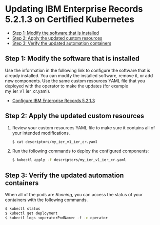 # Updating IBM Enterprise Records 5.2.1.3 on Certified Kubernetes

- [Step 1: Modify the software that is installed](update.md#step-1-modify-the-software-that-is-installed)
- [Step 2: Apply the updated custom resources](update.md#step-2-apply-the-updated-custom-resources)
- [Step 3: Verify the updated automation containers](update.md#step-3-verify-the-updated-automation-containers)

## Step 1: Modify the software that is installed

Use the information in the following link to configure the software that is already installed. You can modify the installed software, remove it, or add new components. Use the same custom resources YAML file that you deployed with the operator to make the updates (for example my_ier_v1_ier_cr.yaml).

- [Configure IBM Enterprise Records 5.2.1.3](../../IER/README_config.md)

## Step 2: Apply the updated custom resources

1. Review your custom resources YAML file to make sure it contains all of your intended modifications.

   ```bash
   $ cat descriptors/my_ier_v1_ier_cr.yaml
   ```

2. Run the following commands to deploy the configured components:

   ```bash
   $ kubectl apply -f descriptors/my_ier_v1_ier_cr.yaml
   ```

## Step 3: Verify the updated automation containers

When all of the pods are *Running*, you can access the status of your containers with the following commands.

```bash
$ kubectl status
$ kubectl get deployment
$ kubectl logs <operatorPodName> -f -c operator
```
